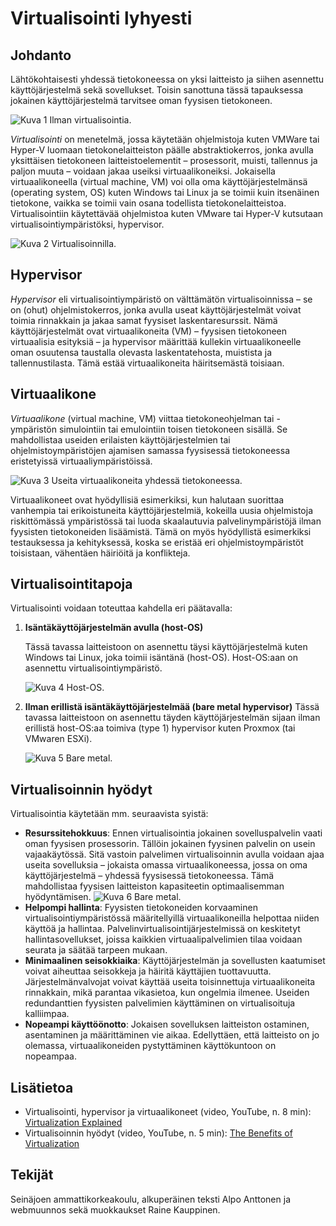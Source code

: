 # Virtualisointi lyhyesti
## Johdanto
Lähtökohtaisesti yhdessä tietokoneessa on yksi laitteisto ja siihen asennettu käyttöjärjestelmä sekä sovellukset. Toisin sanottuna tässä tapauksessa jokainen käyttöjärjestelmä tarvitsee oman fyysisen tietokoneen.

![Kuva 1 Ilman virtualisointia.](../images/1.png)

*Virtualisointi* on menetelmä, jossa käytetään ohjelmistoja kuten VMWare tai Hyper-V luomaan tietokonelaitteiston päälle abstraktiokerros, jonka avulla yksittäisen tietokoneen laitteistoelementit – prosessorit, muisti, tallennus ja paljon muuta – voidaan jakaa useiksi virtuaalikoneiksi. Jokaisella virtuaalikoneella (virtual machine, VM) voi olla oma käyttöjärjestelmänsä (operating system, OS) kuten Windows tai Linux ja se toimii kuin itsenäinen tietokone, vaikka se toimii vain osana todellista tietokonelaitteistoa. Virtualisointiin käytettävää ohjelmistoa kuten VMware tai Hyper-V kutsutaan virtualisointiympäristöksi, hypervisor. 

![Kuva 2 Virtualisoinnilla.](../images/2.png)

## Hypervisor

*Hypervisor* eli virtualisointiympäristö on välttämätön virtualisoinnissa – se on (ohut) ohjelmistokerros, jonka avulla useat käyttöjärjestelmät voivat toimia rinnakkain ja jakaa samat fyysiset laskentaresurssit. Nämä 
käyttöjärjestelmät ovat virtuaalikoneita (VM) – fyysisen tietokoneen virtuaalisia esityksiä – ja hypervisor määrittää kullekin virtuaalikoneelle oman osuutensa taustalla olevasta laskentatehosta, muistista ja tallennustilasta. Tämä estää virtuaalikoneita häiritsemästä toisiaan.

## Virtuaalikone

*Virtuaalikone* (virtual machine, VM) viittaa tietokoneohjelman tai -ympäristön simulointiin tai emulointiin toisen tietokoneen sisällä. Se mahdollistaa useiden erilaisten käyttöjärjestelmien tai ohjelmistoympäristöjen ajamisen samassa fyysisessä tietokoneessa eristetyissä virtuaaliympäristöissä.

![Kuva 3 Useita virtuaalikoneita yhdessä tietokoneessa.](../images/3.png)

Virtuaalikoneet ovat hyödyllisiä esimerkiksi, kun halutaan suorittaa vanhempia tai erikoistuneita 
käyttöjärjestelmiä, kokeilla uusia ohjelmistoja riskittömässä ympäristössä tai luoda skaalautuvia 
palvelinympäristöjä ilman fyysisten tietokoneiden lisäämistä. Tämä on myös hyödyllistä esimerkiksi testauksessa ja kehityksessä, koska se eristää eri ohjelmistoympäristöt toisistaan, vähentäen häiriöitä ja konflikteja.

## Virtualisointitapoja

Virtualisointi voidaan toteuttaa kahdella eri päätavalla:

1. **Isäntäkäyttöjärjestelmän avulla (host-OS)**

    Tässä tavassa laitteistoon on asennettu täysi käyttöjärjestelmä kuten Windows tai Linux, joka toimii isäntänä (host-OS). Host-OS:aan on asennettu virtualisointiympäristö.

    ![Kuva 4 Host-OS.](../images/4.png)

2. **Ilman erillistä isäntäkäyttöjärjestelmää (bare metal hypervisor)**
    Tässä tavassa laitteistoon on asennettu täyden käyttöjärjestelmän sijaan ilman erillistä host-OS:aa toimiva (type 1) hypervisor kuten Proxmox (tai VMwaren ESXi).

    ![Kuva 5 Bare metal.](../images/5.png)

## Virtualisoinnin hyödyt

Virtualisointia käytetään mm. seuraavista syistä:
- **Resurssitehokkuus**: Ennen virtualisointia jokainen sovelluspalvelin vaati oman fyysisen prosessorin. Tällöin
jokainen fyysinen palvelin on usein vajaakäytössä. Sitä vastoin palvelimen virtualisoinnin avulla voidaan ajaa useita sovelluksia – jokaista omassa virtuaalikoneessa, jossa on oma käyttöjärjestelmä – yhdessä fyysisessä tietokoneessa. Tämä mahdollistaa fyysisen laitteiston kapasiteetin optimaalisemman hyödyntämisen.
    ![Kuva 6 Bare metal.](../images/6.png)
- **Helpompi hallinta**: Fyysisten tietokoneiden korvaaminen virtualisointiympäristössä määritellyillä 
virtuaalikoneilla helpottaa niiden käyttöä ja hallintaa. Palvelinvirtualisointijärjestelmissä on 
keskitetyt hallintasovellukset, joissa kaikkien virtuaalipalvelimien tilaa voidaan seurata ja säätää 
tarpeen mukaan. 
- **Minimaalinen seisokkiaika**: Käyttöjärjestelmän ja sovellusten kaatumiset voivat aiheuttaa 
seisokkeja ja häiritä käyttäjien tuottavuutta. Järjestelmänvalvojat voivat käyttää useita 
toisinnettuja virtuaalikoneita rinnakkain, mikä parantaa vikasietoa, kun ongelmia ilmenee. 
Useiden redundanttien fyysisten palvelimien käyttäminen on virtualisoituja kalliimpaa. 
- **Nopeampi käyttöönotto**: Jokaisen sovelluksen laitteiston ostaminen, asentaminen ja 
määrittäminen vie aikaa. Edellyttäen, että laitteisto on jo olemassa, virtuaalikoneiden 
pystyttäminen käyttökuntoon on nopeampaa. 

## Lisätietoa

- Virtualisointi, hypervisor ja virtuaalikoneet (video, YouTube, n. 8 min): [Virtualization Explained](https://youtu.be/UBVVq-xz5i0?t=3)
- Virtualisoinnin hyödyt (video, YouTube, n. 5 min): [The Benefits of Virtualization](https://youtu.be/vUUC_eDb2z0?t=5)

## Tekijät
Seinäjoen ammattikorkeakoulu, alkuperäinen teksti Alpo Anttonen ja webmuunnos sekä muokkaukset Raine Kauppinen.

